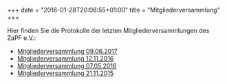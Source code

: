 +++
date = "2016-01-28T20:08:55+01:00"
title = "Mitgliederversammlung"
+++

Hier finden Sie die Protokolle der letzten Mitgliederversammlungen des ZaPF e.V.:

- [Mitgliederversammlung 09.06.2017](/protokolle/Ergebnisprotokoll_MV_09.06.2017.pdf)
- [Mitgliederversammlung 12.11.2016](/protokolle/Protokoll_MV_12.11.2016.pdf)
- [Mitgliederversammlung 07.05.2016](/protokolle/Protokoll_MV_7.5.2016.pdf)
- [Mitgliederversammlung 21.11.2015](/protokolle/Protokoll_MV_FFM_21.11.2015.pdf)
